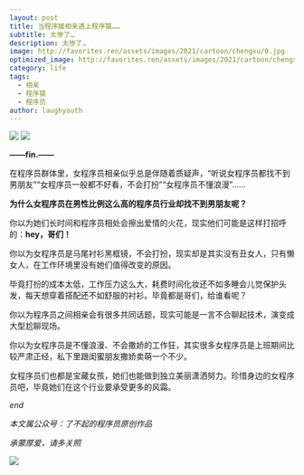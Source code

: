 ```yaml
---
layout: post
title: 当程序媛相亲遇上程序猿……
subtitle: 太惨了…
description: 太惨了…
image: http://favorites.ren/assets/images/2021/cartoon/chengxu/0.jpg
optimized_image: http://favorites.ren/assets/images/2021/cartoon/chengxu/0.jpg
category: life
tags:
  - 相亲
  - 程序猿
  - 程序员
author: laughyouth
---
```



![](http://favorites.ren/assets/images/2021/cartoon/chengxu/640.jpeg)
![](http://favorites.ren/assets/images/2021/cartoon/chengxu/640-1.jpeg)

**——fin.——**

在程序员群体里，女程序员相亲似乎总是伴随着质疑声，“听说女程序员都找不到男朋友”“女程序员一般都不好看，不会打扮”“女程序员不懂浪漫”……

**为什么女程序员在男性比例这么高的程序员行业却找不到男朋友呢？**

你以为她们长时间和程序员相处会擦出爱情的火花，现实他们可能是这样打招呼的：**hey，哥们！**

你以为女程序员是马尾衬衫黑框镜，不会打扮，现实却是其实没有丑女人，只有懒女人，在工作环境里没有她们值得改变的原因。

毕竟打扮的成本太低，工作压力这么大，耗费时间化妆还不如多睡会儿觉保护头发，每天想穿着搭配还不如舒服的衬衫。毕竟都是哥们，给谁看呢？

你以为程序员之间相亲会有很多共同话题，现实可能是一言不合聊起技术，演变成大型尬聊现场。

你以为女程序员是不懂浪漫、不会撒娇的工作狂，其实很多女程序员是上班期间比较严肃正经，私下里跟闺蜜朋友撒娇卖萌一个不少。

女程序员们也都是宝藏女孩，她们也能做到独立美丽潇洒努力。珍惜身边的女程序员吧，毕竟她们在这个行业要承受更多的风霜。

*end*

*本文属公众号：了不起的程序员原创作品*

*承蒙厚爱，请多关照*

![](http://favorites.ren/assets/images/2021/cartoon/jiaban/640-3.jpeg)
